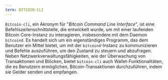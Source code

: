 ```yaml
---
term: BITCOIN-CLI
---
```


`Bitcoin-cli`, ein Akronym für "*Bitcoin Command Line Interface*", ist eine Befehlszeilenschnittstelle, die entwickelt wurde, um mit einer laufenden Bitcoin Core-Instanz zu interagieren, insbesondere mit dem Daemon `bitcoind`. Es handelt sich um ein eigenständiges Programm, das dem Benutzer ein Mittel bietet, um mit der `bitcoind`-Instanz zu kommunizieren und Befehle auszuführen, um den Zustand zu steuern und abzufragen. Neben Netzwerkverwaltungsfähigkeiten, wie der Überwachung von Transaktionen und Blöcken, bietet `bitcoin-cli` auch Wallet-Funktionalitäten, die es Benutzern ermöglichen, Bitcoin-Transaktionen durchzuführen, indem sie Gelder senden und empfangen.
